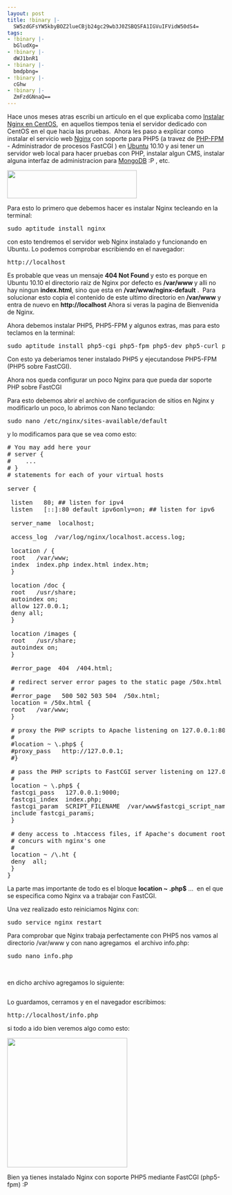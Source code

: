 ```yaml
---
layout: post
title: !binary |-
  SW5zdGFsYW5kbyBOZ2lueCBjb24gc29wb3J0ZSBQSFA1IGVuIFVidW50dS4=
tags:
- !binary |-
  bGludXg=
- !binary |-
  dWJ1bnR1
- !binary |-
  bmdpbng=
- !binary |-
  cGhw
- !binary |-
  ZmFzdGNnaQ==
---
```

Hace unos meses atras escribi un articulo en el que explicaba como <a href="http://blog.jam.net.ve/2010/02/16/instalando-nginx-en-centos/">Instalar Nginx en CentOS</a>,  en aquellos tiempos tenia el servidor dedicado con CentOS en el que hacia las pruebas.  Ahora les paso a explicar como instalar el servicio web <a href="http://nginx.org/">Nginx</a> con soporte para PHP5 (a travez de <a href="http://php-fpm.org/">PHP-FPM</a> - Administrador de procesos FastCGI ) en <a href="http://blog.jam.net.ve/category/ubuntu/">Ubuntu</a> 10.10 y asi tener un servidor web local para hacer pruebas con PHP, instalar algun CMS, instalar alguna interfaz de administracion para <a href="http://blog.jam.net.ve/tag/mongodb/">MongoDB</a> :P , etc.

<a href="http://blog.jam.net.ve/imagenes/uploads/2011/01/Nginx-logo.png"><img class="aligncenter size-medium wp-image-583" title="Nginx-logo" src="http://blog.jam.net.ve/imagenes/uploads/2011/01/Nginx-logo-300x65.png" alt="" width="300" height="65" /></a>

Para esto lo primero que debemos hacer es instalar Nginx tecleando en la terminal:
<pre lang="bash" line="1" escaped="true">sudo aptitude install nginx</pre>
con esto tendremos el servidor web Nginx instalado y funcionando en Ubuntu. Lo podemos comprobar escribiendo en el navegador:
<pre lang="text" line="1" escaped="true">http://localhost</pre>
Es probable que veas un mensaje <strong>404 Not Found </strong>y esto es porque en Ubuntu 10.10 el directorio raiz de Nginx por defecto es <strong>/var/www </strong>y alli no hay ningun <strong>index.html</strong>, sino que esta en <strong>/var/www/nginx-default</strong> .  Para solucionar esto copia el contenido de este ultimo directorio en <strong>/var/www</strong> y entra de nuevo en <strong>http://localhost</strong> Ahora si veras la pagina de Bienvenida de Nginx.

Ahora debemos instalar PHP5, PHP5-FPM y algunos extras, mas para esto teclamos en la terminal:
<pre lang="bash" line="1" escaped="true">sudo aptitude install php5-cgi php5-fpm php5-dev php5-curl php5-cli php5-imagick php5-sqlite php-pear</pre>
Con esto ya deberiamos tener instalado PHP5 y ejecutandose PHP5-FPM (PHP5 sobre FastCGI).

Ahora nos queda configurar un poco Nginx para que pueda dar soporte PHP sobre FastCGI

Para esto debemos abrir el archivo de configuracion de sitios en Nginx y modificarlo un poco, lo abrimos con Nano teclando:
<pre lang="bash" line="1" escaped="true">sudo nano /etc/nginx/sites-available/default</pre>
y lo modificamos para que se vea como esto:
<pre lang="text" line="1" escaped="true"># You may add here your
# server {
#    ...
# }
# statements for each of your virtual hosts

server {

 listen   80; ## listen for ipv4
 listen   [::]:80 default ipv6only=on; ## listen for ipv6

 server_name  localhost;

 access_log  /var/log/nginx/localhost.access.log;

 location / {
 root   /var/www;
 index  index.php index.html index.htm;
 }

 location /doc {
 root   /usr/share;
 autoindex on;
 allow 127.0.0.1;
 deny all;
 }

 location /images {
 root   /usr/share;
 autoindex on;
 }

 #error_page  404  /404.html;

 # redirect server error pages to the static page /50x.html
 #
 #error_page   500 502 503 504  /50x.html;
 location = /50x.html {
 root   /var/www;
 }

 # proxy the PHP scripts to Apache listening on 127.0.0.1:80
 #
 #location ~ \.php$ {
 #proxy_pass   http://127.0.0.1;
 #}

 # pass the PHP scripts to FastCGI server listening on 127.0.0.1:9000
 #
 location ~ \.php$ {
 fastcgi_pass   127.0.0.1:9000;
 fastcgi_index  index.php;
 fastcgi_param  SCRIPT_FILENAME  /var/www$fastcgi_script_name;
 include fastcgi_params;
 }

 # deny access to .htaccess files, if Apache's document root
 # concurs with nginx's one
 #
 location ~ /\.ht {
 deny  all;
 }
}</pre>
La parte mas importante de todo es el bloque <strong>location ~ \.php$</strong> ...  en el que se especifica como Nginx va a trabajar con FastCGI.

Una vez realizado esto reiniciamos Nginx con:
<pre lang="bash" line="1" escaped="true">sudo service nginx restart</pre>
Para comprobar que Nginx trabaja perfectamente con PHP5 nos vamos al directorio /var/www y con nano agregamos  el archivo info.php:
<pre lang="bash" line="1" escaped="true">sudo nano info.php</pre>
&nbsp;

en dicho archivo agregamos lo siguiente:
<pre lang="php" line="1" escaped="true"><!--?php phpinfo(); ?--></pre>
Lo guardamos, cerramos y en el navegador escribimos:
<pre lang="text" line="1" escaped="true">http://localhost/info.php</pre>
si todo a ido bien veremos algo como esto:

<a href="http://blog.jam.net.ve/imagenes/uploads/2011/01/Selección_026.jpeg"><img class="aligncenter size-medium wp-image-582" title="Selección_026" src="http://blog.jam.net.ve/imagenes/uploads/2011/01/Selección_026-278x300.jpg" alt="" width="278" height="300" /></a>

Bien ya tienes instalado Nginx con soporte PHP5 mediante FastCGI (php5-fpm) :P
